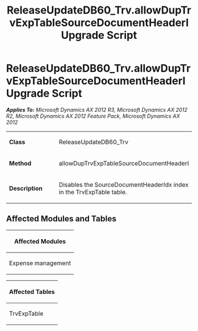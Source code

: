 ﻿---
title: ReleaseUpdateDB60_Trv.allowDupTrvExpTableSourceDocumentHeaderI Upgrade Script
TOCTitle: ReleaseUpdateDB60_Trv.allowDupTrvExpTableSourceDocumentHeaderI Upgrade Script
ms:assetid: c97a8ef5-9779-8736-6db3-c09e9121a967
ms:mtpsurl: https://msdn.microsoft.com/en-us/library/JJ719626(v=AX.60)
ms:contentKeyID: 49711193
ms.date: 05/18/2015
mtps_version: v=AX.60
---

# ReleaseUpdateDB60\_Trv.allowDupTrvExpTableSourceDocumentHeaderI Upgrade Script 


_**Applies To:** Microsoft Dynamics AX 2012 R3, Microsoft Dynamics AX 2012 R2, Microsoft Dynamics AX 2012 Feature Pack, Microsoft Dynamics AX 2012_

<table>
<colgroup>
<col style="width: 50%" />
<col style="width: 50%" />
</colgroup>
<tbody>
<tr class="odd">
<td><p><strong>Class</strong></p></td>
<td><p>ReleaseUpdateDB60_Trv</p></td>
</tr>
<tr class="even">
<td><p><strong>Method</strong></p></td>
<td><p>allowDupTrvExpTableSourceDocumentHeaderI</p></td>
</tr>
<tr class="odd">
<td><p><strong>Description</strong></p></td>
<td><p>Disables the SourceDocumentHeaderIdx index in the TrvExpTable table.</p></td>
</tr>
</tbody>
</table>


## Affected Modules and Tables

<table>
<colgroup>
<col style="width: 100%" />
</colgroup>
<thead>
<tr class="header">
<th><p>Affected Modules</p></th>
</tr>
</thead>
<tbody>
<tr class="odd">
<td><p>Expense management</p></td>
</tr>
</tbody>
</table>


<table>
<colgroup>
<col style="width: 100%" />
</colgroup>
<thead>
<tr class="header">
<th><p>Affected Tables</p></th>
</tr>
</thead>
<tbody>
<tr class="odd">
<td><p>TrvExpTable</p></td>
</tr>
</tbody>
</table>

  


